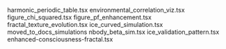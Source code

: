 harmonic_periodic_table.tsx
environmental_correlation_viz.tsx
figure_chi_squared.tsx
figure_pf_enhancement.tsx
fractal_texture_evolution.tsx
ice_curved_simulation.tsx
moved_to_docs_simulations
nbody_beta_sim.tsx
ice_validation_pattern.tsx
enhanced-consciousness-fractal.tsx
